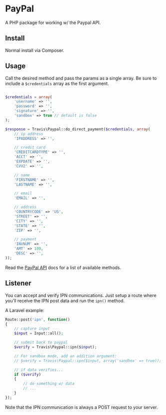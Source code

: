 # PayPal

A PHP package for working w/ the Paypal API.

## Install

Normal install via Composer.

## Usage

Call the desired method and pass the params as a single array.  Be sure to include a ``$credentials`` array as the first argument.

```php

$credentials = array(
    'username' => '',
    'password' => '',
    'signature' => '',
    'sandbox' => true // default is false
);

$response = Travis\Paypal::do_direct_payment($credentials, array(
    // ip address
    'IPADDRESS' => '',

    // credit card
    'CREDITCARDTYPE' => '',
    'ACCT' => '',
    'EXPDATE' => '',
    'CVV2' => '',

    // name
    'FIRSTNAME' => '',
    'LASTNAME' => '',

    // email
    'EMAIL' => '',

    // address
    'COUNTRYCODE' => 'US',
    'STREET' => '',
    'CITY' => '',
    'STATE' => '',
    'ZIP' => '',

    // payment
    'INVNUM' => '',
    'AMT' => 100,
    'DESC' => '',
));
```

Read the [PayPal API](http://coding.smashingmagazine.com/2011/09/05/getting-started-with-the-paypal-api/) docs for a list of available methods.

## Listener

You can accept and verify IPN communications.  Just setup a route where you'll receive the IPN post data and run the ``ipn()`` method.

A Laravel example:

```php
Route::post('ipn', function()
{
    // capture input
    $input = Input::all();

    // submit back to paypal
    $verify = Travis\Paypal::ipn($input);

    // For sandbox mode, add an addition argument:
    // $verify = Travis\Paypal::ipn($input, array('sandbox' => true));

    // if data verifies...
    if ($verify)
    {
        // do something w/ data
        // ...
    }
});
```

Note that the IPN communication is always a POST request to your server.